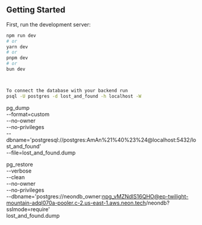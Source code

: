 ## Getting Started

First, run the development server:

```bash
npm run dev
# or
yarn dev
# or
pnpm dev
# or
bun dev



To connect the database with your backend run
psql -U postgres -d lost_and_found -h localhost -W
```

<!-- dumping the local -->

pg_dump \
 --format=custom \
 --no-owner \
 --no-privileges \
 --dbname='postgresql://postgres:AmAn%21%40%23%24@localhost:5432/lost_and_found' \
 --file=lost_and_found.dump

<!-- restore in neon -->

pg_restore \
 --verbose \
 --clean \
 --no-owner \
 --no-privileges \
 --dbname='postgres://neondb_owner:npg_vMZNdIS16QHO@ep-twilight-mountain-adql070a-pooler.c-2.us-east-1.aws.neon.tech/neondb?sslmode=require' \
 lost_and_found.dump
